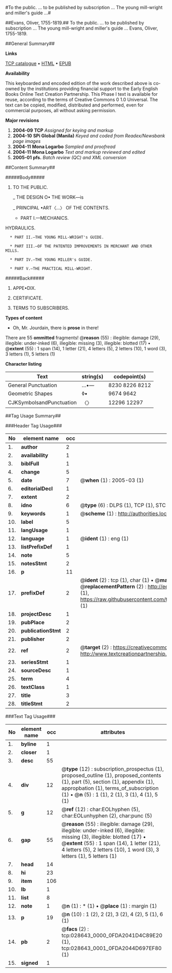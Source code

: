 #To the public. ... to be published by subscription ... The young mill-wright and miller's guide ...#

##Evans, Oliver, 1755-1819.##
To the public. ... to be published by subscription ... The young mill-wright and miller's guide ...
Evans, Oliver, 1755-1819.

##General Summary##

**Links**

[TCP catalogue](http://www.ota.ox.ac.uk/tcp/)  • 
[HTML](http://tei.it.ox.ac.uk/tcp/Texts-HTML/free/N21/N21764.html)  • 
[EPUB](http://tei.it.ox.ac.uk/tcp/Texts-EPUB/free/N21/N21764.epub)

**Availability**

This keyboarded and encoded edition of the
	       work described above is co-owned by the institutions
	       providing financial support to the Early English Books
	       Online Text Creation Partnership. This Phase I text is
	       available for reuse, according to the terms of Creative
	       Commons 0 1.0 Universal. The text can be copied,
	       modified, distributed and performed, even for
	       commercial purposes, all without asking permission.

**Major revisions**

1. __2004-09__ __TCP__ *Assigned for keying and markup*
1. __2004-10__ __SPi Global (Manila)__ *Keyed and coded from Readex/Newsbank page images*
1. __2004-11__ __Mona Logarbo__ *Sampled and proofread*
1. __2004-11__ __Mona Logarbo__ *Text and markup reviewed and edited*
1. __2005-01__ __pfs.__ *Batch review (QC) and XML conversion*

##Content Summary##

#####Body#####

1. TO THE PUBLIC.

    _ THE DESIGN O• THE WORK—is

    _ PRINCIPAL •ART〈…〉 OF THE CONTENTS.

      * PART I.—MECHANICS.

HYDRAULICS.

      * PART II.—THE YOUNG MILL-WRIGHT's GUIDE.

      * PART III.—OF THE PATENTED IMPROVEMENTS IN MERCHANT AND OTHER MILLS.

      * PART IV.—THE YOUNG MILLER's GUIDE.

      * PART V.—THE PRACTICAL MILL-WRIGHT.

#####Back#####

1. APPE•DIX.

1. CERTIFICATE.

1. TERMS TO SUBSCRIBERS.

**Types of content**

  * Oh, Mr. Jourdain, there is **prose** in there!

There are 55 **ommitted** fragments! 
 @__reason__ (55) : illegible: damage (29), illegible: under-inked (6), illegible: missing (3), illegible: blotted (17)  •  @__extent__ (55) : 1 span (14), 1 letter (21), 4 letters (5), 2 letters (10), 1 word (3), 3 letters (1), 5 letters (1)

**Character listing**


|Text|string(s)|codepoint(s)|
|---|---|---|
|General Punctuation|…•—|8230 8226 8212|
|Geometric Shapes|◊▪|9674 9642|
|CJKSymbolsandPunctuation|〈〉|12296 12297|

##Tag Usage Summary##

###Header Tag Usage###

|No|element name|occ|attributes|
|---|---|---|---|
|1.|__author__|2||
|2.|__availability__|1||
|3.|__biblFull__|1||
|4.|__change__|5||
|5.|__date__|7| @__when__ (1) : 2005-03 (1)|
|6.|__editorialDecl__|1||
|7.|__extent__|2||
|8.|__idno__|6| @__type__ (6) : DLPS (1), TCP (1), STC (1), NOTIS (1), IMAGE-SET (1), EVANS-CITATION (1)|
|9.|__keywords__|1| @__scheme__ (1) : http://authorities.loc.gov/ (1)|
|10.|__label__|5||
|11.|__langUsage__|1||
|12.|__language__|1| @__ident__ (1) : eng (1)|
|13.|__listPrefixDef__|1||
|14.|__note__|5||
|15.|__notesStmt__|2||
|16.|__p__|11||
|17.|__prefixDef__|2| @__ident__ (2) : tcp (1), char (1)  •  @__matchPattern__ (2) : ([0-9\-]+):([0-9IVX]+) (1), (.+) (1)  •  @__replacementPattern__ (2) : http://eebo.chadwyck.com/downloadtiff?vid=$1&page=$2 (1), https://raw.githubusercontent.com/textcreationpartnership/Texts/master/tcpchars.xml#$1 (1)|
|18.|__projectDesc__|1||
|19.|__pubPlace__|2||
|20.|__publicationStmt__|2||
|21.|__publisher__|2||
|22.|__ref__|2| @__target__ (2) : https://creativecommons.org/publicdomain/zero/1.0/ (1), http://www.textcreationpartnership.org/docs/. (1)|
|23.|__seriesStmt__|1||
|24.|__sourceDesc__|1||
|25.|__term__|4||
|26.|__textClass__|1||
|27.|__title__|3||
|28.|__titleStmt__|2||


###Text Tag Usage###

|No|element name|occ|attributes|
|---|---|---|---|
|1.|__byline__|1||
|2.|__closer__|1||
|3.|__desc__|55||
|4.|__div__|12| @__type__ (12) : subscription_prospectus (1), proposed_outline (1), proposed_contents (1), part (5), section (1), appendix (1), appropbation (1), terms_of_subscription (1)  •  @__n__ (5) : 1 (1), 2 (1), 3 (1), 4 (1), 5 (1)|
|5.|__g__|12| @__ref__ (12) : char:EOLhyphen (5), char:EOLunhyphen (2), char:punc (5)|
|6.|__gap__|55| @__reason__ (55) : illegible: damage (29), illegible: under-inked (6), illegible: missing (3), illegible: blotted (17)  •  @__extent__ (55) : 1 span (14), 1 letter (21), 4 letters (5), 2 letters (10), 1 word (3), 3 letters (1), 5 letters (1)|
|7.|__head__|14||
|8.|__hi__|23||
|9.|__item__|106||
|10.|__lb__|1||
|11.|__list__|8||
|12.|__note__|1| @__n__ (1) : * (1)  •  @__place__ (1) : margin (1)|
|13.|__p__|19| @__n__ (10) : 1 (2), 2 (2), 3 (2), 4 (2), 5 (1), 6 (1)|
|14.|__pb__|2| @__facs__ (2) : tcp:028643_0000_0FDA2041D4C89E20 (1), tcp:028643_0001_0FDA2044D697EF80 (1)|
|15.|__signed__|1||
